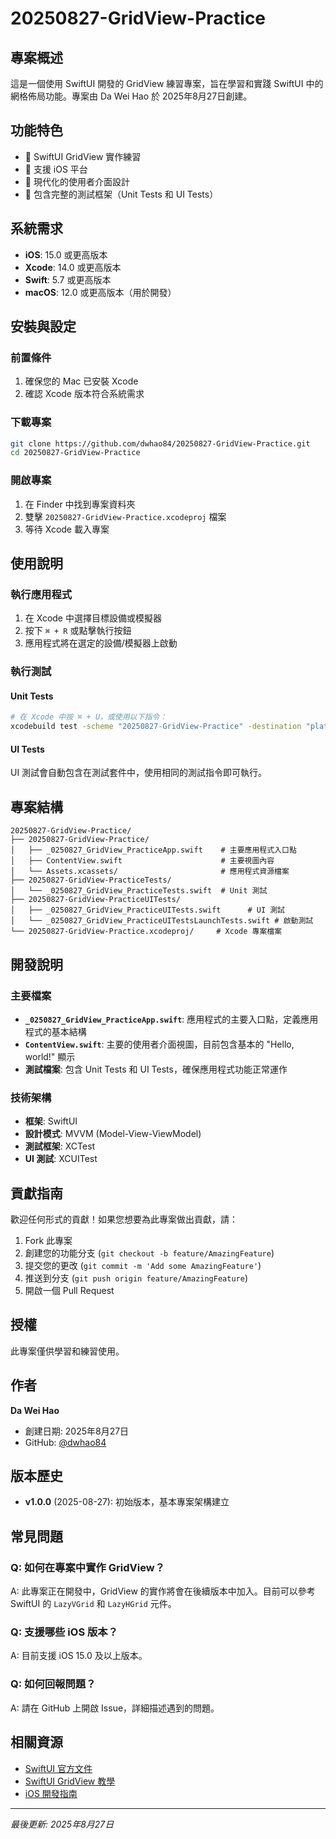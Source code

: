 # 20250827-GridView-Practice

## 專案概述

這是一個使用 SwiftUI 開發的 GridView 練習專案，旨在學習和實踐 SwiftUI 中的網格佈局功能。專案由 Da Wei Hao 於 2025年8月27日創建。

## 功能特色

- 🎯 SwiftUI GridView 實作練習
- 📱 支援 iOS 平台
- 🎨 現代化的使用者介面設計
- 🧪 包含完整的測試框架（Unit Tests 和 UI Tests）

## 系統需求

- **iOS**: 15.0 或更高版本
- **Xcode**: 14.0 或更高版本
- **Swift**: 5.7 或更高版本
- **macOS**: 12.0 或更高版本（用於開發）

## 安裝與設定

### 前置條件

1. 確保您的 Mac 已安裝 Xcode
2. 確認 Xcode 版本符合系統需求

### 下載專案

```bash
git clone https://github.com/dwhao84/20250827-GridView-Practice.git
cd 20250827-GridView-Practice
```

### 開啟專案

1. 在 Finder 中找到專案資料夾
2. 雙擊 `20250827-GridView-Practice.xcodeproj` 檔案
3. 等待 Xcode 載入專案

## 使用說明

### 執行應用程式

1. 在 Xcode 中選擇目標設備或模擬器
2. 按下 `⌘ + R` 或點擊執行按鈕
3. 應用程式將在選定的設備/模擬器上啟動

### 執行測試

#### Unit Tests
```bash
# 在 Xcode 中按 ⌘ + U，或使用以下指令：
xcodebuild test -scheme "20250827-GridView-Practice" -destination "platform=iOS Simulator,name=iPhone 15"
```

#### UI Tests
UI 測試會自動包含在測試套件中，使用相同的測試指令即可執行。

## 專案結構

```
20250827-GridView-Practice/
├── 20250827-GridView-Practice/
│   ├── _0250827_GridView_PracticeApp.swift    # 主要應用程式入口點
│   ├── ContentView.swift                      # 主要視圖內容
│   └── Assets.xcassets/                       # 應用程式資源檔案
├── 20250827-GridView-PracticeTests/
│   └── _0250827_GridView_PracticeTests.swift  # Unit 測試
├── 20250827-GridView-PracticeUITests/
│   ├── _0250827_GridView_PracticeUITests.swift      # UI 測試
│   └── _0250827_GridView_PracticeUITestsLaunchTests.swift # 啟動測試
└── 20250827-GridView-Practice.xcodeproj/     # Xcode 專案檔案
```

## 開發說明

### 主要檔案

- **`_0250827_GridView_PracticeApp.swift`**: 應用程式的主要入口點，定義應用程式的基本結構
- **`ContentView.swift`**: 主要的使用者介面視圖，目前包含基本的 "Hello, world!" 顯示
- **測試檔案**: 包含 Unit Tests 和 UI Tests，確保應用程式功能正常運作

### 技術架構

- **框架**: SwiftUI
- **設計模式**: MVVM (Model-View-ViewModel)
- **測試框架**: XCTest
- **UI 測試**: XCUITest

## 貢獻指南

歡迎任何形式的貢獻！如果您想要為此專案做出貢獻，請：

1. Fork 此專案
2. 創建您的功能分支 (`git checkout -b feature/AmazingFeature`)
3. 提交您的更改 (`git commit -m 'Add some AmazingFeature'`)
4. 推送到分支 (`git push origin feature/AmazingFeature`)
5. 開啟一個 Pull Request

## 授權

此專案僅供學習和練習使用。

## 作者

**Da Wei Hao**
- 創建日期: 2025年8月27日
- GitHub: [@dwhao84](https://github.com/dwhao84)

## 版本歷史

- **v1.0.0** (2025-08-27): 初始版本，基本專案架構建立

## 常見問題

### Q: 如何在專案中實作 GridView？
A: 此專案正在開發中，GridView 的實作將會在後續版本中加入。目前可以參考 SwiftUI 的 `LazyVGrid` 和 `LazyHGrid` 元件。

### Q: 支援哪些 iOS 版本？
A: 目前支援 iOS 15.0 及以上版本。

### Q: 如何回報問題？
A: 請在 GitHub 上開啟 Issue，詳細描述遇到的問題。

## 相關資源

- [SwiftUI 官方文件](https://developer.apple.com/documentation/swiftui/)
- [SwiftUI GridView 教學](https://developer.apple.com/documentation/swiftui/lazyvgrid)
- [iOS 開發指南](https://developer.apple.com/ios/)

---

*最後更新: 2025年8月27日*